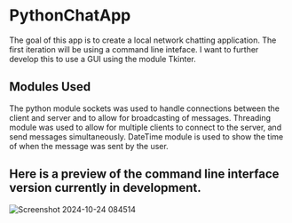 # PythonChatApp

The goal of this app is to create a local network chatting application. 
The first iteration will be using a command line inteface.
I want to further develop this to use a GUI using the module Tkinter.

## Modules Used
The python module sockets was used to handle connections between the client and server and to allow for broadcasting of messages.
Threading module was used to allow for multiple clients to connect to the server, and send messages simultaneously.
DateTime module is used to show the time of when the message was sent by the user.

## Here is a preview of the command line interface version currently in development.


![Screenshot 2024-10-24 084514](https://github.com/user-attachments/assets/9933941b-7edb-46f2-8104-810a5160dada)
